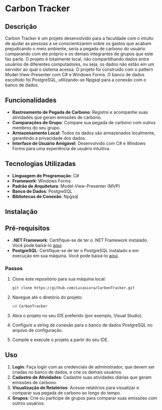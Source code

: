 # Carbon Tracker

## Descrição

Carbon Tracker é um projeto desenvolvido para a faculdade com o intuito de ajudar as pessoas a se conscientizarem sobre os gastos que acabam prejudicando o meio ambiente, seria a pegada de carbono do usuário comparando com ele próprio e os demais integrantes de grupos que este faz parte. O projeto é totalmente local, não compartilhando dados entre usuários de diferentes computadores, ou seja, os dados não estão em um servidor ao qual o sistema acessa. O projeto foi construído com o pattern Model-View-Presenter com C# e Windows Forms. O banco de dados escolhido foi PostgreSQL, utilizando-se Npgsql para a conexão com o banco de dados.

## Funcionalidades

- **Rastreamento de Pegada de Carbono**: Registre e acompanhe suas atividades que geram emissões de carbono.
- **Comparações de Grupo**: Compare sua pegada de carbono com outros membros do seu grupo.
- **Armazenamento Local**: Todos os dados são armazenados localmente, garantindo a privacidade dos dados.
- **Interface de Usuário Amigável**: Desenvolvido com C# e Windows Forms para uma experiência de usuário intuitiva.

## Tecnologias Utilizadas

- **Linguagem de Programação**: C#
- **Framework**: Windows Forms
- **Padrão de Arquitetura**: Model-View-Presenter (MVP)
- **Banco de Dados**: PostgreSQL
- **Bibliotecas de Conexão**: Npgsql
  
## Instalação

## Pré-requisitos

- **.NET Framework**: Certifique-se de ter o .NET Framework instalado. Você pode baixá-lo [aqui](https://dotnet.microsoft.com/download/dotnet-framework).
- **PostgreSQL**: Certifique-se de ter o PostgreSQL instalado e em execução em sua máquina. Você pode baixá-lo [aqui](https://www.postgresql.org/download/).

### Passos

1. Clone este repositório para sua máquina local:
    ```bash
    git clone https://github.com/LucasLora/CarbonTracker.git
    ```

2. Navegue até o diretório do projeto:
    ```bash
    cd CarbonTracker
    ```

3. Abra o projeto no seu IDE preferido (por exemplo, Visual Studio).

4. Configure a string de conexão para o banco de dados PostgreSQL no arquivo de configuração.

5. Compile e execute o projeto a partir do seu IDE.

## Uso

1. **Login**: Faça login com as credenciais de administrador, que devem ser criadas no banco de dados, e crie os demais usuários.
2. **Cadastro de Atividades**: Cadastre suas atividades diárias que geram emissões de carbono.
3. **Visualização de Relatórios**: Acesse relatórios para visualizar e comparar sua pegada de carbono ao longo do tempo.
4. **Grupos**: Crie ou participe de grupos para comparar suas emissões com outros usuários.
